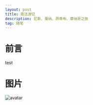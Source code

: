 ```yaml
---
layout: post
title: 南法游记
description: 尼斯、戛纳、昂蒂布、摩纳哥之旅
tag: 随笔
---
```


# 前言
test

# 图片
![avatar](https://imgur.com/a/iPSuBif)
